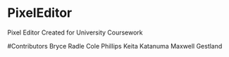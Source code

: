 # PixelEditor
Pixel Editor Created for University Coursework 

#Contributors 
Bryce Radle 
Cole Phillips
Keita Katanuma
Maxwell Gestland

